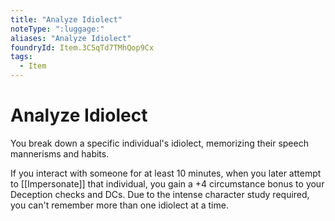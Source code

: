 ```yaml
---
title: "Analyze Idiolect"
noteType: ":luggage:"
aliases: "Analyze Idiolect"
foundryId: Item.3C5qTd7TMhQop9Cx
tags:
  - Item
---
```


# Analyze Idiolect

You break down a specific individual's idiolect, memorizing their speech mannerisms and habits.

If you interact with someone for at least 10 minutes, when you later attempt to [[Impersonate]] that individual, you gain a +4 circumstance bonus to your Deception checks and DCs. Due to the intense character study required, you can't remember more than one idiolect at a time.
